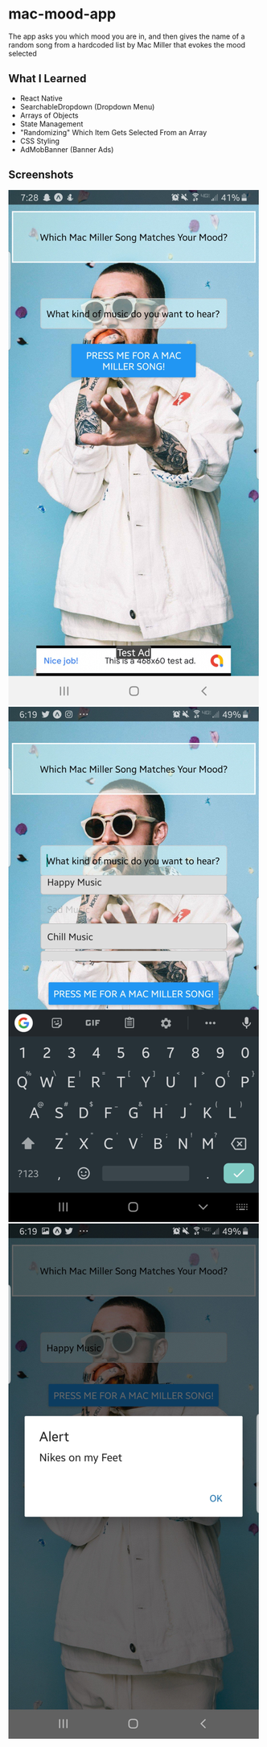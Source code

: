 # mac-mood-app
The app asks you which mood you are in, and then gives the name of a random song from a hardcoded list by Mac Miller that evokes the mood selected

## What I Learned
* React Native
* SearchableDropdown (Dropdown Menu)
* Arrays of Objects
* State Management
* "Randomizing" Which Item Gets Selected From an Array
* CSS Styling
* AdMobBanner (Banner Ads)

## Screenshots
![image1](screenshots/mac-mood-app1.jpg)
![image2](screenshots/mac-mood-app2.jpg)
![image3](screenshots/mac-mood-app3.jpg)
